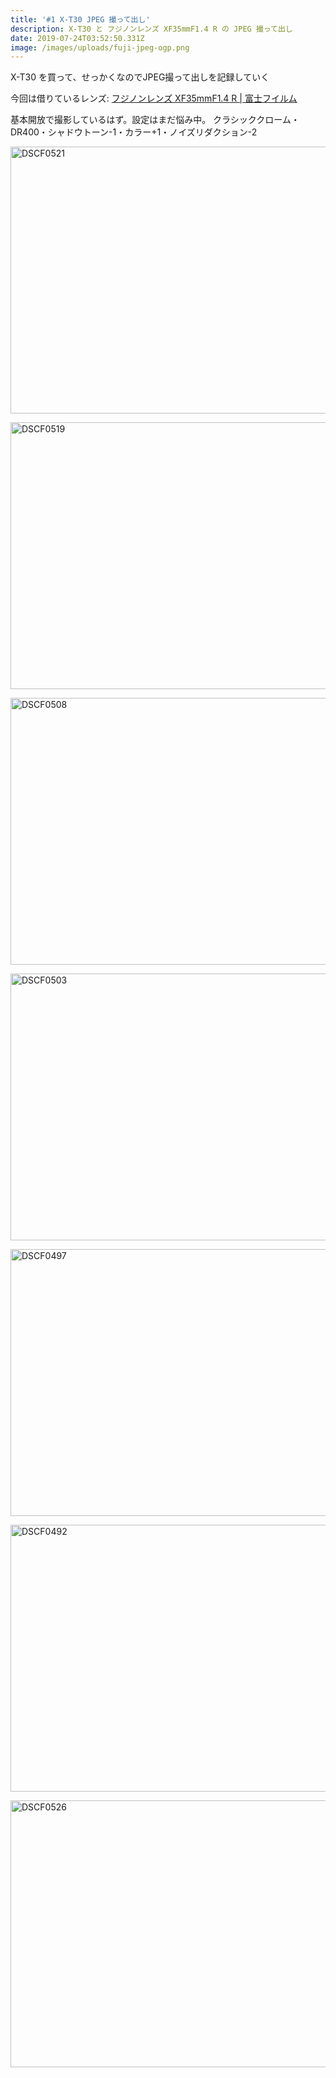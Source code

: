 ```yaml
---
title: '#1 X-T30 JPEG 撮って出し'
description: X-T30 と フジノンレンズ XF35mmF1.4 R の JPEG 撮って出し
date: 2019-07-24T03:52:50.331Z
image: /images/uploads/fuji-jpeg-ogp.png
---
```

X-T30 を買って、せっかくなのでJPEG撮って出しを記録していく

今回は借りているレンズ: [フジノンレンズ XF35mmF1\.4 R \| 富士フイルム](https://fujifilm.jp/personal/digitalcamera/x/fujinon_lens_xf35mmf14_r/)

基本開放で撮影しているはず。設定はまだ悩み中。
クラシッククローム・DR400・シャドウトーン-1・カラー+1・ノイズリダクション-2

<a data-flickr-embed="true"  href="https://www.flickr.com/photos/puzzel-fukuchi/48361920342/in/dateposted/" title="DSCF0521"><img src="https://live.staticflickr.com/65535/48361920342_5f8f5feb6b_z.jpg" width="640" height="427" alt="DSCF0521"></a><script async src="//embedr.flickr.com/assets/client-code.js" charset="utf-8"></script>

<a data-flickr-embed="true"  href="https://www.flickr.com/photos/puzzel-fukuchi/48361786926/in/photostream/" title="DSCF0519"><img src="https://live.staticflickr.com/65535/48361786926_4992e90436_z.jpg" width="640" height="427" alt="DSCF0519"></a><script async src="//embedr.flickr.com/assets/client-code.js" charset="utf-8"></script>

<a data-flickr-embed="true"  href="https://www.flickr.com/photos/puzzel-fukuchi/48361787091/in/photostream/" title="DSCF0508"><img src="https://live.staticflickr.com/65535/48361787091_e0d632057b_z.jpg" width="640" height="427" alt="DSCF0508"></a><script async src="//embedr.flickr.com/assets/client-code.js" charset="utf-8"></script>

<a data-flickr-embed="true"  href="https://www.flickr.com/photos/puzzel-fukuchi/48361787261/in/photostream/" title="DSCF0503"><img src="https://live.staticflickr.com/65535/48361787261_2c40bcf28b_z.jpg" width="640" height="427" alt="DSCF0503"></a><script async src="//embedr.flickr.com/assets/client-code.js" charset="utf-8"></script>

<a data-flickr-embed="true"  href="https://www.flickr.com/photos/puzzel-fukuchi/48361921002/in/photostream/" title="DSCF0497"><img src="https://live.staticflickr.com/65535/48361921002_3e5ec6429a_z.jpg" width="640" height="427" alt="DSCF0497"></a><script async src="//embedr.flickr.com/assets/client-code.js" charset="utf-8"></script>

<a data-flickr-embed="true"  href="https://www.flickr.com/photos/puzzel-fukuchi/48361921102/in/photostream/" title="DSCF0492"><img src="https://live.staticflickr.com/65535/48361921102_66525ba3e2_z.jpg" width="640" height="427" alt="DSCF0492"></a><script async src="//embedr.flickr.com/assets/client-code.js" charset="utf-8"></script>

<a data-flickr-embed="true"  href="https://www.flickr.com/photos/puzzel-fukuchi/48361786601/in/photostream/" title="DSCF0526"><img src="https://live.staticflickr.com/65535/48361786601_94ce83de28_z.jpg" width="640" height="427" alt="DSCF0526"></a><script async src="//embedr.flickr.com/assets/client-code.js" charset="utf-8"></script>
